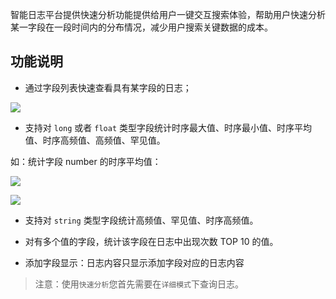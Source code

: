 智能日志平台提供快速分析功能提供给用户一键交互搜索体验，帮助用户快速分析某一字段在一段时间内的分布情况，减少用户搜索关键数据的成本。

## **功能说明**

* 通过字段列表快速查看具有某字段的日志；

![](https://pandora-kibana.qiniu.com/logdb/field_log.png)

* 支持对 `long` 或者 `float` 类型字段统计时序最大值、时序最小值、时序平均值、时序高频值、高频值、罕见值。

如：统计字段 number 的时序平均值：

![](https://pandora-kibana.qiniu.com/logdb/filed_avg.png)

![](https://pandora-kibana.qiniu.com/logdb/field_avg_report.png)

* 支持对 `string` 类型字段统计高频值、罕见值、时序高频值。

* 对有多个值的字段，统计该字段在日志中出现次数 TOP 10 的值。

* 添加字段显示：日志内容只显示添加字段对应的日志内容

> 注意：使用`快速分析`您首先需要在`详细模式`下查询日志。